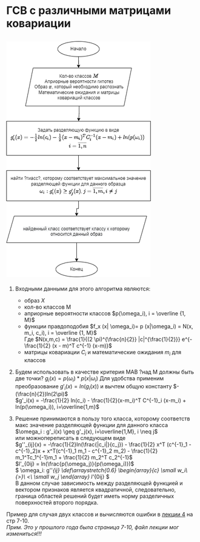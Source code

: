 # ГСВ с различными матрицами ковариации

## ![scheme](gsv_s_razn_matr_kovar.drawio.png)

1) Входными данными для этого алгоритма являются:

   + образ $X$
   + кол-во классов M 
   + априорные вероятности классов $p(\omega_i), i = \overline {1, M}$
   + функции правдоподобия  $f_x (x| \omega_i)= p (x|\omega_i) = N(x, m_i, c_i), i = \overline {1, M}$  
   Где $N(x,m,c) = \frac{1}{(2 \pi)^{\frac{n}{2}} |c|^{\frac{1}{2}}} e^{-\frac{1}{2} (x - m)^T c^{-1} (x-m)}$  
   + матрицы ковариации $C_i$ и математические ожидания $m_i$ для классов

2) Будем использовать в качестве критерия MAB ?над M должны быть две точки? $g_i(x)=p(\omega_i) * p(x|\omega_i)$ Для удобства применим преобразование $g'_i(x)=ln(g_i(x))$ и вычтем общую константу $-(\frac{n}{2})ln(2\pi)$  
$g'_i(x) = -\frac{1}{2} ln(c_i) - \frac{1}{2}(x-m_i)^T C^{-1}_i (x-m_i) + ln(p(\omega_i)), i=\overline{1,m}$
3) Решение принимаются в пользу того класса, которому соответств макс значение разделяющей функции для данного класса  
$\omega_i : g'_i(x) \geq g'_j(x), i=\overline{1,M}, i \neq j$  
или можнопереписать в следующем виде  
$g''_{ij}(x) = -\frac{1}{2}ln(\frac{|c_i|}{c_j}) - \frac{1}{2} x^T (c^{-1}_1 - c^{-1}_2)x + x^T(c^{-1}_1 m_1 - c^{-1}_2 m_2) - \frac{1}{2} m_1^Tc_1^{-1}m_1 + \frac{1}{2} m_2^T c_2^{-1}$  
$l'_{0ij} = ln(\frac{p(\omega_j)}{p(\omega_i)})$  
   $
   \omega_i: 
   g''_{ij}
   \def\arraystretch{0.6}
   \begin{array}{c} 
   \small w_i\\ 
   {>}\\
   <\\
   \small w_j
   \end{array}
   l'_{0ij}
   $  
   В данном случае зависимость между разделяющей функцией и вектором признаков является квадратичной, следовательно, граница областей решений будет иметь норму разделичных поверхностей второго порядка.  
  
Пример для случая двух классов и вычисляются ошибки в [лекции 4](../лекции%20с%20мудла/v4.pdf) на стр 7-10.  
<em>Прим. Это у прошлого года была страница 7-10, файл лекции мог измениться!!!<em>

